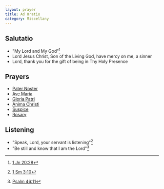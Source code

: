 ```yaml
---
layout: prayer
title: Ad Oratio
category: Miscellany
---
```

## Salutatio
- "My Lord and My God"[^1]
- Lord Jesus Christ, Son of the Living God, have mercy on me, a sinner
- Lord, thank you for the gift of being in Thy Holy Presence

## Prayers
- [Pater Noster](/prayers/pater-noster/)
- [Ave Maria](/prayers/ave-maria/)
- [Gloria Patri](/prayers/gloria-patri/)
- [Anima Christi](/prayers/anima-christi/)
- [Suspice](/prayers/suspice/)
- [Rosary](/prayers/rosary/)

## Listening
- "Speak, Lord, your servant is listening"[^2]
- "Be still and know that I am the Lord"[^3]

[^1]: [1 Jn 20:28](https://bible.usccb.org/bible/john/20?28)
[^2]: [1 Sm 3:10](https://bible.usccb.org/bible/1samuel/3?10)
[^3]: [Psalm 46:11](https://bible.usccb.org/bible/psalms/46?11)